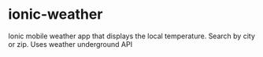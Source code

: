 # ionic-weather

Ionic mobile weather app that displays the local temperature. Search by city or zip. Uses weather underground API